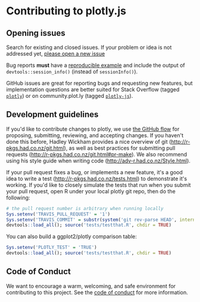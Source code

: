 # Contributing to plotly.js

## Opening issues

Search for existing and closed issues. If your problem or idea is not addressed yet, [please open a new issue](https://github.com/ropensci/plotly/issues/new)

Bug reports __must__ have a [reproducible example](http://adv-r.had.co.nz/Reproducibility.html) and include the output of `devtools::session_info()` (instead of `sessionInfo()`).

GitHub issues are great for reporting bugs and requesting new features, but implementation questions are better suited for Stack Overflow (tagged
[`plotly`](https://stackoverflow.com/questions/tagged/plotly)) or on
community.plot.ly (tagged [`plotly-js`](http://community.plot.ly/c/plotly-js)).

## Development guidelines

If you'd like to contribute changes to plotly, we use [the GitHub flow](https://guides.github.com/introduction/flow/index.html) for proposing, submitting, reviewing, and accepting changes. If you haven't done this before, Hadley Wickham provides a nice overview of git (<http://r-pkgs.had.co.nz/git.html>), as well as best practices for submitting pull requests (<http://r-pkgs.had.co.nz/git.html#pr-make>). We also recommend using his style guide when writing code (<http://adv-r.had.co.nz/Style.html>).

If your pull request fixes a bug, or implements a new feature, it's a good idea to write a test (<http://r-pkgs.had.co.nz/tests.html>) to demonstrate it's working. If you'd like to closely simulate the tests that run when you submit your pull request, open R under your local plotly git repo, then do the following:

```r
# the pull request number is arbitrary when running locally
Sys.setenv('TRAVIS_PULL_REQUEST' = '1')
Sys.setenv('TRAVIS_COMMIT' = substr(system('git rev-parse HEAD', intern = T), 1, 7))
devtools::load_all(); source('tests/testthat.R', chdir = TRUE)
```

You can also build a ggplot2/plotly comparison table:

```r
Sys.setenv('PLOTLY_TEST' = 'TRUE')
devtools::load_all(); source('tests/testthat.R', chdir = TRUE)
```

## Code of Conduct

We want to encourage a warm, welcoming, and safe environment for contributing to this project. See the [code of conduct](https://github.com/ropensci/plotly/blob/master/CONDUCT.md) for more information.
